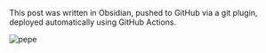 This post was written in Obsidian, pushed to GitHub via a git plugin, deployed automatically using GitHub Actions.

![pepe](/pepe.png)